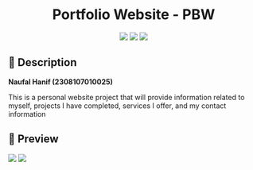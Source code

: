 <!-- Title -->
<div align="center">
    <h1>Portfolio Website - PBW</h1>
</div>

<!-- Badges -->
<div align="center">
    <img src="https://img.shields.io/badge/JavaScript-323330?style=for-the-badge&logo=javascript&logoColor=F7DF1E" /> 
    <img src="https://img.shields.io/badge/HTML5-E34F26?style=for-the-badge&logo=html5&logoColor=white" /> 
    <img src="https://img.shields.io/badge/CSS3-1572B6?style=for-the-badge&logo=css3&logoColor=white" /> 
</div>

<!-- Descriptions -->
<h2>
    📝 Description
</h2>

<b>Naufal Hanif (2308107010025)</b>

This is a personal website project that will provide information related to myself, projects I have completed, services I offer, and my contact information

<!-- Preview -->
<h2>
    📸 Preview
</h2>

<img src="https://img.shields.io/badge/JavaScript-323330?style=for-the-badge&logo=javascript&logoColor=F7DF1E" /> 
<img src="https://img.shields.io/badge/JavaScript-323330?style=for-the-badge&logo=javascript&logoColor=F7DF1E" /> 